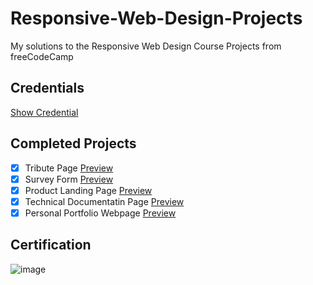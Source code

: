 # Responsive-Web-Design-Projects
My solutions to the Responsive Web Design Course Projects from freeCodeCamp 

## Credentials
[Show Credential](https://www.freecodecamp.org/certification/KhalidMesbah/responsive-web-design)

## Completed Projects
- [x] Tribute Page [Preview](https://codepen.io/KhalidMesbah/pen/WNdYKLb)
- [x] Survey Form [Preview](https://codepen.io/KhalidMesbah/pen/QWaJEyX)
- [x] Product Landing Page [Preview](https://codepen.io/KhalidMesbah/pen/QWaJGdB)
- [x] Technical Documentatin Page [Preview](https://codepen.io/KhalidMesbah/pen/yLpQqeB)
- [x] Personal Portfolio Webpage [Preview](https://codepen.io/KhalidMesbah/pen/VwyVdrK)

## Certification
![image](https://user-images.githubusercontent.com/89298608/163693063-f08e6b32-e33f-4651-baf7-a2b15028d99e.png)

